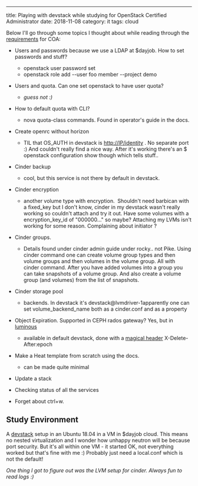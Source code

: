---
title: Playing with devstack while studying for OpenStack Certified Administrator
date: 2018-11-08
category: it
tags: cloud

Below I'll go through some topics I thought about while reading through the [requirements](https://www.openstack.org/coa/requirements/) for COA:

- Users and passwords because we use a LDAP at $dayjob. How to set passwords and stuff?
  - openstack user password set
  - openstack role add --user foo member --project demo
- Users and quota. Can one set openstack to have user quota?
  - _guess not :)_
- How to default quota with CLI?
  - nova quota-class commands. Found in operator's guide in the docs.
- Create openrc without horizon
  - TIL that OS\_AUTH in devstack is <http://IP/identity> . No separate port :) And couldn't really find a nice way. After it's working there's an $ openstack configuration show though which tells stuff..
- Cinder backup
  - cool, but this service is not there by default in devstack.
- Cinder encryption
  - another volume type with encryption.  Shouldn't need barbican with a fixed\_key but I don't know, cinder in my devstack wasn't really working so couldn't attach and try it out. Have some volumes with a encryption\_key\_id of "000000..." so maybe? Attaching my LVMs isn't working for some reason. Complaining about initiator ?
- Cinder groups.
  - Details found under cinder admin guide under rocky.. not Pike. Using cinder command one can create volume group types and then volume groups and then volumes in the volume group. All with cinder command. After you have added volumes into a group you can take snapshots of a volume group. And also create a volume group (and volumes) from the list of snapshots.
- Cinder storage pool
  - backends. In devstack it's devstack@lvmdriver-1apparently one can set volume\_backend\_name both as a cinder.conf and as a property

- Object Expiration. Supported in CEPH rados gateway? Yes, but in [luminous](http://docs.ceph.com/docs/luminous/radosgw/s3/)
  - available in default devstack, done with a [magical header](https://docs.openstack.org/ocata/user-guide/cli-swift-set-object-expiration.html) X-Delete-After:epoch
- Make a Heat template from scratch using the docs.
  - can be made quite minimal
- Update a stack
- Checking status of all the services
- Forget about ctrl+w.

## Study Environment

A [devstack](https://docs.openstack.org/devstack/latest/) setup in an Ubuntu 18.04 in a VM in $dayjob cloud. This means no nested virtualization and I wonder how unhappy neutron will be because port security. But it's all within one VM - it started OK, not everything worked but that's fine with me :) Probably just need a local.conf which is not the default!

_One thing I got to figure out was the LVM setup for cinder. Always fun to read logs :)_
